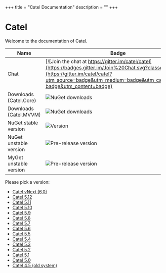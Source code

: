 +++
title = "Catel Documentation" 
description = ""
+++

# Catel

Welcome to the documentation of Catel.

Name|Badge
---|---
Chat|[![Join the chat at https://gitter.im/catel/catel](https://badges.gitter.im/Join%20Chat.svg?classes=inline)](https://gitter.im/catel/catel?utm_source=badge&utm_medium=badge&utm_campaign=pr-badge&utm_content=badge)
Downloads (Catel.Core)|![NuGet downloads](https://img.shields.io/nuget/dt/catel.core.svg?classes=inline)
Downloads (Catel.MVVM)|![NuGet downloads](https://img.shields.io/nuget/dt/catel.mvvm.svg?classes=inline)
NuGet stable version|![Version](https://img.shields.io/nuget/v/catel.core.svg?classes=inline)
NuGet unstable version|![Pre-release version](https://img.shields.io/nuget/vpre/catel.core.svg?classes=inline)
MyGet unstable version|![Pre-release version](https://img.shields.io/myget/catel/vpre/catel.core.svg?classes=inline)

Please pick a version:

- [Catel vNext (6.0)](/vnext/)
- [Catel 5.12](/5.12/)
- [Catel 5.11](/5.11/)
- [Catel 5.10](/5.10/)
- [Catel 5.9](/5.9/)
- [Catel 5.8](/5.8/)
- [Catel 5.7](/5.7/)
- [Catel 5.6](/5.6/)
- [Catel 5.5](/5.5/)
- [Catel 5.4](/5.4/)
- [Catel 5.3](/5.3/)
- [Catel 5.2](/5.2/)
- [Catel 5.1](/5.1/)
- [Catel 5.0](/5.0/)
- [Catel 4.5 (old system)](https://catelproject.atlassian.net/wiki/display/CTL45)
